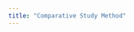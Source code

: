 ```yaml
---
title: "Comparative Study Method"
---
```


<!--
(mention 808CJK somewhere)

(book I saw before for Spanish, French and Portuguese)
-->
